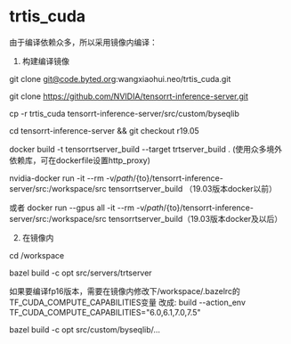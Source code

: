 # trtis_cuda

由于编译依赖众多，所以采用镜像内编译：

1. 构建编译镜像

git clone git@code.byted.org:wangxiaohui.neo/trtis_cuda.git

git clone https://github.com/NVIDIA/tensorrt-inference-server.git

cp -r trtis_cuda tensorrt-inference-server/src/custom/byseqlib 

cd tensorrt-inference-server && git checkout r19.05

docker build -t tensorrtserver_build --target trtserver_build . (使用众多境外依赖库，可在dockerfile设置http_proxy)

nvidia-docker run -it --rm -v/${path}/${to}/tensorrt-inference-server/src:/workspace/src tensorrtserver_build （19.03版本docker以前）

或者 docker run --gpus all -it --rm -v/${path}/${to}/tensorrt-inference-server/src:/workspace/src tensorrtserver_build（19.03版本docker及以后）

2. 在镜像内

cd /workspace

bazel build -c opt src/servers/trtserver

如果要编译fp16版本，需要在镜像内修改下/workspace/.bazelrc的TF_CUDA_COMPUTE_CAPABILITIES变量
改成: 
build --action_env TF_CUDA_COMPUTE_CAPABILITIES="6.0,6.1,7.0,7.5"

bazel build -c opt src/custom/byseqlib/...
